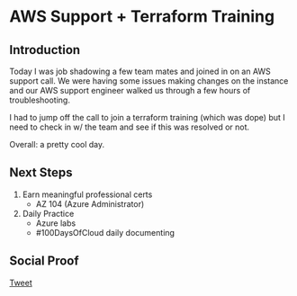 
# AWS Support + Terraform Training

## Introduction

Today I was job shadowing a few team mates and joined in on an AWS support call. We were having some issues making changes on the instance and our AWS support engineer walked us through a few hours of troubleshooting. 

I had to jump off the call to join a terraform training (which was dope) but I need to check in w/ the team and see if this was resolved or not.

Overall: a pretty cool day.

## Next Steps

1) Earn meaningful professional certs
    - AZ 104 (Azure Administrator)
2) Daily Practice
    - Azure labs
    - #100DaysOfCloud daily documenting

## Social Proof

[Tweet]()
